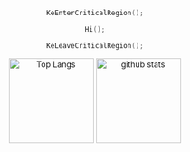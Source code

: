 <div align="center">
  
  ```cpp
  KeEnterCriticalRegion();

  Hi();

  KeLeaveCriticalRegion();
  ```

</div>
<div align="center">
  <img alt="Top Langs" height="150px" src="https://github-readme-stats-one-self.vercel.app/api?username=pseuxide&count_private=true&hide_border=true&include_all_commits=true&hide=contribs&theme=codeSTACKr" />
  <img alt="github stats" height="150px" src="https://github-readme-stats-one-self.vercel.app/api/top-langs/?username=pseuxide&layout=compact&border_color=574666&hide_border=true&theme=codeSTACKr" />
</div>
